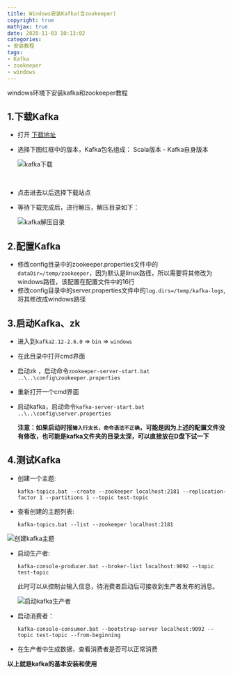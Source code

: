 ```yaml
---
title: Windows安装Kafka(含zookeeper)
copyright: true
mathjax: true
date: 2020-11-03 10:13:02
categories:
- 安装教程
tags:
- Kafka
- zookeeper
- windows
---
```


windows环境下安装kafka和zookeeper教程

<!-- less -->

## 1.下载Kafka

- 打开 [下载地址](http://kafka.apache.org/downloads.html)

- 选择下图红框中的版本，Kafka包名组成： Scala版本 - Kafka自身版本

    ![kafka下载](https://gitee.com/junpzx/blog-img/raw/master//img/20201103102115.png)

    ​		

- 点击进去以后选择下载站点

- 等待下载完成后，进行解压，解压目录如下：

    ![kafka解压目录](https://gitee.com/junpzx/blog-img/raw/master//img/20201103102546.png)



## 2.配置Kafka

- 修改config目录中的zookeeper.properties文件中的`dataDir=/temp/zookeeper`，因为默认是linux路径，所以需要将其修改为windows路径，该配置在配置文件中的16行
- 修改config目录中的server.properties文件中的`log.dirs=/temp/kafka-logs`,将其修改成windows路径



## 3.启动Kafka、zk

- 进入到`kafka2.12-2.6.0` => `bin` => `windows`

- 在此目录中打开cmd界面

- 启动zk ，启动命令`zookeeper-server-start.bat ..\..\config\zookeeper.properties`

- 重新打开一个cmd界面

- 启动kafka，启动命令`kafka-server-start.bat ..\..\config\server.properties`

    **注意：如果启动时报`输入行太长，命令语法不正确`，可能是因为上述的配置文件没有修改，也可能是kafka文件夹的目录太深，可以直接放在D盘下试一下**



## 4.测试Kafka

- 创建一个主题:

    `kafka-topics.bat --create --zookeeper localhost:2181 --replication-factor 1 --partitions 1 --topic test-topic`

- 查看创建的主题列表:

    `kafka-topics.bat --list --zookeeper localhost:2181`

![创建kafka主题](https://gitee.com/junpzx/blog-img/raw/master//img/20201103104143.png)

- 启动生产者:

    `kafka-console-producer.bat --broker-list localhost:9092 --topic test-topic`

    此时可以从控制台输入信息，待消费者启动后可接收到生产者发布的消息。

    ![启动kafka生产者](https://gitee.com/junpzx/blog-img/raw/master//img/20201103104913.png)

- 启动消费者：

    `kafka-console-consumer.bat --bootstrap-server localhost:9092 --topic test-topic --from-beginning`

- 在生产者中生成数据，查看消费者是否可以正常消费



**以上就是kafka的基本安装和使用**